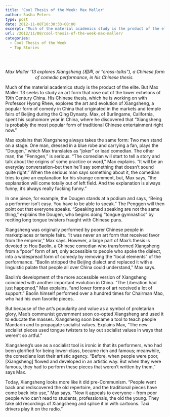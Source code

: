 ```yaml
---
title: 'Cool Thesis of the Week: Max Maller'
author: Sasha Peters
type: post
date: 2012-11-08T10:30:33+00:00
excerpt: "Much of the material academics study is the product of the elite. But Max Maller '13 seeks to study an art form that rose out of the lower echelons of 19th Century China. His Chinese thesis, which he is working on with Professor Hyong Rhew, explores the art and evolution of Xiangsheng, a popular form of comedy in China that originated in the markets and temple fairs of Beijing during the Qing Dynasty. "
url: /2012/11/08/cool-thesis-of-the-week-max-maller/
categories:
  - Cool Thesis of the Week
  - Top Stories

---
```

<a href="http://www.reedquest.org/2012/11/cool-thesis-of-the-week-max-maller/r1025650/" rel="attachment wp-att-1794"><img class="alignnone size-full wp-image-1794" title="Max Maller" src="https://i0.wp.com/www.reedquest.org/wp-content/uploads/2012/11/R1025650.jpg?resize=770%2C430" alt="" data-recalc-dims="1" /></a>

<div title="Page 6">
  <div>
    <div>
      <div>
        <p style="text-align: center;">
          <em>Max Maller ‘13 explores Xiangsheng (相声, or &#8220;cross-talks&#8221;), a Chinese form of comedic performance, in his Chinese thesis. </em>
        </p>
      </div>
    </div>
  </div>
</div>

Much of the material academics study is the product of the elite. But Max Maller &#8217;13 seeks to study an art form that rose out of the lower echelons of 19th Century China. His Chinese thesis, which he is working on with Professor Hyong Rhew, explores the art and evolution of Xiangsheng, a popular form of comedy in China that originated in the markets and temple fairs of Beijing during the Qing Dynasty. Max, of Burlingame, California, spent his sophomore year in China, where he discovered that &#8220;Xiangsheng is probably the most popular form of traditional Chinese entertainment right now.&#8221;

Max explains that Xiangsheng always takes the same form: Two men stand on a stage. One man, dressed in a blue robe and carrying a fan, plays the &#8220;Dougen,&#8221; which Max translates as &#8220;joker&#8221; or lead comedian. The other man, the &#8220;Penngen,&#8221; is serious. &#8220;The comedian will start to tell a story and talk about the origins of some practice or word,&#8221; Max explains. &#8220;It will be an everyday conversation–but then he&#8217;ll say something that doesn&#8217;t sound quite right.&#8221; When the serious man says something about it, the comedian tries to give an explanation for his strange comment, but, Max says, &#8220;the explanation will come totally out of left field. And the explanation is always funny; it&#8217;s always really fucking funny.&#8221;

In one piece, for example, the Dougen stands at a podium and says, &#8220;Being a performer isn&#8217;t easy. You have to be able to speak.&#8221; The Penggen will then point out that everyone speaks. &#8220;Speaking and speaking are not the same thing,&#8221; explains the Dougen, who begins doing &#8220;tongue gymnastics&#8221; by reciting long tongue twisters fraught with Chinese puns.

Xiangsheng was originally performed by poorer Chinese people in marketplaces or temple fairs. &#8220;It was never an art form that received favor from the emperor,&#8221; Max says. However, a large part of Max&#8217;s thesis is devoted to Hou Baolin, a Chinese comedian who transformed Xiangsheng from a &#8220;poor&#8221; form of art, only accessible to people who spoke the dialect, into a widespread form of comedy by removing the &#8220;local elements&#8221; of the performance. &#8220;Baolin stripped the Beijing dialect and replaced it with a linguistic palate that people all over China could understand,&#8221; Max says.

Baolin&#8217;s development of the more accessible version of Xiangsheng coincided with another important evolution in China. &#8220;The Liberation had just happened,&#8221; Max explains, &#8220;and lower forms of art received a lot of support.&#8221; Baolin himself performed over a hundred times for Chairman Mao, who had his own favorite pieces.

But because of the art’s popularity and value as a symbol of proletarian glory, Mao&#8217;s communist government soon co-opted Xiangsheng and used it to educate the masses. Xiangsheng soon became a tool to teach people Mandarin and to propagate socialist values. Explains Max, &#8220;The new socialist pieces used tongue twisters to lay out socialist values in ways that weren&#8217;t so artful.&#8221;

Xiangsheng&#8217;s use as a socialist tool is ironic in that its performers, who had been glorified for being lower-class, became rich and famous; meanwhile, the comedians lost their artistic agency. &#8220;Before, when people were poor, [Xiangsheng] flowed and developed in an artistic way. But when they were famous, they had to perform these pieces that weren&#8217;t written by them,&#8221; says Max.

Today, Xiangsheng looks more like it did pre-Communism. &#8220;People went back and rediscovered the old repertoire, and the traditional pieces have come back into use,&#8221; Max says. &#8220;Now it appeals to everyone – from poor people who can&#8217;t read to students, professionals, the old the young. They take old recordings of Xiangsheng and splice it in with cartoons. Taxi drivers play it on the radio.&#8221;